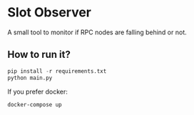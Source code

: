 # Slot Observer
A small tool to monitor if RPC nodes are falling behind or not.

## How to run it?
```python
pip install -r requirements.txt
python main.py
```
If you prefer docker:
```
docker-compose up
```